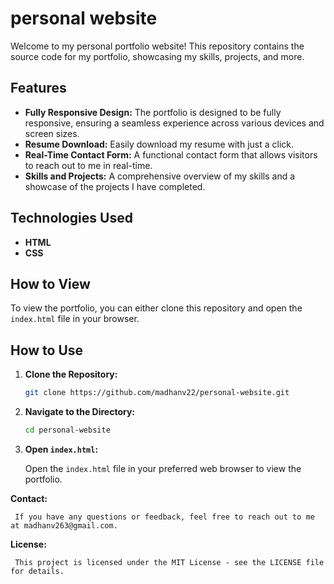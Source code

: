 # personal website

Welcome to my personal portfolio website! This repository contains the source code for my portfolio, showcasing my skills, projects, and more.

## Features

- **Fully Responsive Design:** The portfolio is designed to be fully responsive, ensuring a seamless experience across various devices and screen sizes.
- **Resume Download:** Easily download my resume with just a click.
- **Real-Time Contact Form:** A functional contact form that allows visitors to reach out to me in real-time.
- **Skills and Projects:** A comprehensive overview of my skills and a showcase of the projects I have completed.

## Technologies Used

- **HTML**
- **CSS**

## How to View

To view the portfolio, you can either clone this repository and open the `index.html` file in your browser.

## How to Use

1. **Clone the Repository:**

   ```bash
   git clone https://github.com/madhanv22/personal-website.git

2. **Navigate to the Directory:**

   ```bash
   cd personal-website

   
3. **Open `index.html`:**

   Open the `index.html` file in your preferred web browser to view the portfolio.

**Contact:**

     If you have any questions or feedback, feel free to reach out to me at madhanv263@gmail.com.
   
**License:**

     This project is licensed under the MIT License - see the LICENSE file for details.

